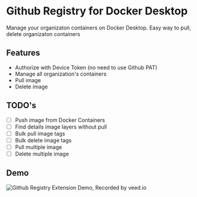 # Github Registry for Docker Desktop

Manage your organizaton containers on Docker Desktop. Easy way to pull, delete organizaton containers

## Features

- Authorize with Device Token (no need to use Github PAT)
- Manage all organization's containers
- Pull image
- Delete image

## TODO's

- [ ] Push image from Docker Containers
- [ ] Find details image layers without pull
- [ ] Bulk pull image tags
- [ ] Bulk delete image tags
- [ ] Pull multiple image
- [ ] Delete multiple image

## Demo

![Github Registry Extension Demo, Recorded by veed.io](https://raw.githubusercontent.com/peacecwz/github-registry-docker-desktop-extension/main/demo.gif)


